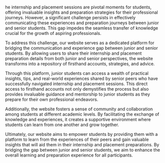 he internship and placement sessions are pivotal moments for students, offering invaluable insights and preparation strategies for their professional journeys. However, a significant challenge persists in effectively communicating these experiences and preparation journeys between junior and senior students. This gap impedes the seamless transfer of knowledge crucial for the growth of aspiring professionals.

To address this challenge, our website serves as a dedicated platform for bridging the communication and experience gap between junior and senior students. By allowing users to share their internship and placement preparation details from both junior and senior perspectives, the website transforms into a repository of firsthand accounts, strategies, and advice.

Through this platform, junior students can access a wealth of practical insights, tips, and real-world experiences shared by senior peers who have successfully navigated internship and placement sessions. This direct access to firsthand accounts not only demystifies the process but also provides invaluable guidance and mentorship to junior students as they prepare for their own professional endeavors.

Additionally, the website fosters a sense of community and collaboration among students at different academic levels. By facilitating the exchange of knowledge and experiences, it creates a supportive environment where students can learn from one another and grow together.

Ultimately, our website aims to empower students by providing them with a platform to learn from the experiences of their peers and gain valuable insights that will aid them in their internship and placement preparations. By bridging the gap between junior and senior students, we aim to enhance the overall learning and preparation experience for all participants.
